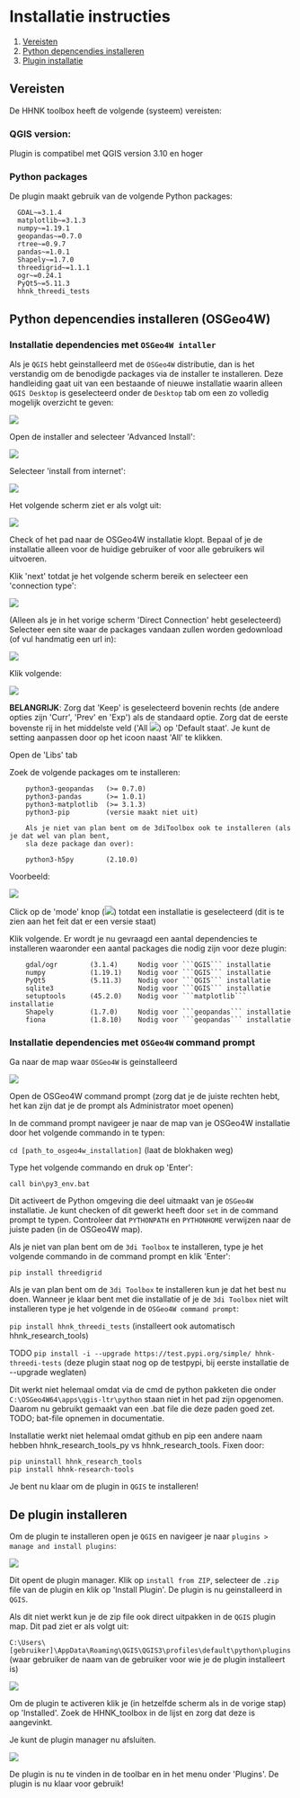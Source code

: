 # Installatie instructies

1. [Vereisten](#vereisten)
2. [Python depencendies installeren](#osgeo4w_install)
3. [Plugin installatie](#plugin_installatie)

<a id="vereisten"></a>

## Vereisten
De HHNK toolbox heeft de volgende (systeem) vereisten:

### QGIS version:
Plugin is compatibel met QGIS version 3.10 en hoger

### Python packages
De plugin maakt gebruik van de volgende Python packages:

```
  GDAL~=3.1.4
  matplotlib~=3.1.3
  numpy~=1.19.1
  geopandas~=0.7.0
  rtree~=0.9.7
  pandas~=1.0.1
  Shapely~=1.7.0
  threedigrid~=1.1.1
  ogr~=0.24.1
  PyQt5~=5.11.3
  hhnk_threedi_tests
```


<a id="osgeo4w_install"></a>

## Python depencendies installeren (OSGeo4W)

### Installatie dependencies met ```OSGeo4W intaller```

Als je ```QGIS``` hebt geinstalleerd met de ```OSGeo4W``` distributie, dan is het verstandig om de benodigde packages 
via de installer te installeren. Deze handleiding gaat uit van een bestaande of nieuwe installatie waarin alleen 
```QGIS Desktop``` is geselecteerd onder de ```Desktop``` tab om een zo volledig mogelijk overzicht te geven:

![](../images/installation/osgeo4w_installer.PNG)

Open de installer and selecteer 'Advanced Install':

![](../images/installation/advanced_install.PNG)

Selecteer 'install from internet':

![](../images/installation/install_from_internet.PNG)

Het volgende scherm ziet er als volgt uit:

![](../images/installation/path_and_permissions.PNG)

Check of het pad naar de OSGeo4W installatie klopt. Bepaal of je de installatie alleen voor de huidige gebruiker of 
voor alle gebruikers wil uitvoeren.

Klik 'next' totdat je het volgende scherm bereik en selecteer een 'connection type':

![](../images/installation/connection_type.PNG)

(Alleen als je in het vorige scherm 'Direct Connection' hebt geselecteerd)
Selecteer een site waar de packages vandaan zullen worden gedownload (of vul handmatig een url in):

![](../images/installation/download_site.PNG)

Klik volgende:

![](../images/installation/package_selection.PNG)

**BELANGRIJK**: Zorg dat 'Keep' is geselecteerd bovenin rechts (de andere opties zijn 'Curr', 'Prev' en 'Exp') als de 
standaard optie. Zorg dat de eerste bovenste rij in het middelste veld ('All ![](https://i.imgur.com/JshALTT.png)) op 
'Default staat'. Je kunt de setting aanpassen door op het icoon naast 'All' te klikken.

Open de 'Libs' tab

Zoek de volgende packages om te installeren:
```
    python3-geopandas   (>= 0.7.0)
    python3-pandas      (>= 1.0.1)
    python3-matplotlib  (>= 3.1.3)
    python3-pip         (versie maakt niet uit)
    
    Als je niet van plan bent om de 3diToolbox ook te installeren (als je dat wel van plan bent, 
    sla deze package dan over):
    
    python3-h5py        (2.10.0)
```
Voorbeeld:

![](../images/installation/packages_to_select.PNG)


Click op de 'mode' knop (![](https://i.imgur.com/JshALTT.png)) totdat een installatie is geselecteerd (dit is te zien aan 
het feit dat er een versie staat)

Klik volgende. Er wordt je nu gevraagd een aantal dependencies te installeren waaronder een aantal packages die nodig 
zijn voor deze plugin:

```
    gdal/ogr        (3.1.4)     Nodig voor ```QGIS``` installatie
    numpy           (1.19.1)    Nodig voor ```QGIS``` installatie
    PyQt5           (5.11.3)    Nodig voor ```QGIS``` installatie
    sqlite3                     Nodig voor ```QGIS``` installatie
    setuptools      (45.2.0)    Nodig voor ```matplotlib``` installatie
    Shapely         (1.7.0)     Nodig voor ```geopandas``` installatie
    fiona           (1.8.10)    Nodig voor ```geopandas``` installatie
```

### Installatie dependencies met ```OSGeo4W``` command prompt

Ga naar de map waar ```OSGeo4W``` is geinstalleerd

![](../images/installation/osgeo4w_folder.PNG)

Open de OSGeo4W command prompt (zorg dat je de juiste rechten hebt, het kan zijn dat je de prompt als Administrator moet
openen)

In de command prompt navigeer je naar de map van je OSGeo4W installatie door het volgende commando in te typen:

```cd [path_to_osgeo4w_installation]``` (laat de blokhaken weg)

Type het volgende commando en druk op 'Enter':

```call bin\py3_env.bat```

Dit activeert de Python omgeving die deel uitmaakt van je ```OSGeo4W``` installatie. Je kunt checken of dit gewerkt 
heeft door ```set``` in de command prompt te typen. Controleer dat ```PYTHONPATH``` en ```PYTHONHOME``` verwijzen naar 
de juiste paden (in de OSGeo4W map).

Als je niet van plan bent om de ```3di Toolbox``` te installeren, type je het volgende commando in de command prompt 
en klik 'Enter':

```pip install threedigrid```

Als je van plan bent om de ```3di Toolbox``` te installeren kun je dat het best nu doen. Wanneer je klaar bent met 
die installatie of je de ```3di Toolbox``` niet wilt installeren type je het volgende in de ```OSGeo4W command prompt```:

```pip install hhnk_threedi_tests``` (installeert ook automatisch hhnk_research_tools)

TODO
```pip install -i --upgrade https://test.pypi.org/simple/ hhnk-threedi-tests``` (deze plugin staat nog op de testpypi, bij eerste installatie de --upgrade weglaten)

Dit werkt niet helemaal omdat via de cmd de python pakketen die onder `C:\OSGeo4W64\apps\qgis-ltr\python` staan niet in het pad zijn opgenomen. Daarom nu gebruikt gemaakt van een .bat file die deze paden goed zet. TODO; bat-file opnemen in documentatie.

Installatie werkt niet helemaal omdat github en pip een andere naam hebben hhnk_research_tools_py vs hhnk_research_tools. Fixen door:
```
pip uninstall hhnk_research_tools
pip install hhnk-research-tools
```



Je bent nu klaar om de plugin in ```QGIS``` te installeren!

<a id="plugin_installatie"></a>

## De plugin installeren

Om de plugin te installeren open je ```QGIS``` en navigeer je naar ```plugins > manage and install plugins```:

![](../images/installation/manage_install_plugin_access.PNG)

Dit opent de plugin manager. Klik op ```install from ZIP```, selecteer de ```.zip``` file van de plugin en klik op 
'Install Plugin'. De plugin is nu geinstalleerd in ```QGIS```. 

Als dit niet werkt kun je de zip file ook direct uitpakken in de ```QGIS``` plugin map. Dit pad ziet er als volgt uit:

```C:\Users\[gebruiker]\AppData\Roaming\QGIS\QGIS3\profiles\default\python\plugins``` (waar gebruiker de naam van de 
gebruiker voor wie je de plugin installeert is)

![](../images/installation/plugin_manager_install_from_zip.PNG)

Om de plugin te activeren klik je (in hetzelfde scherm als in de vorige stap) op 'Installed'. Zoek de HHNK_toolbox in 
de lijst en zorg dat deze is aangevinkt.

Je kunt de plugin manager nu afsluiten.

![](../images/installation/plugin_manager_activate_highlighted.png)

De plugin is nu te vinden in de toolbar en in het menu onder 'Plugins'. De plugin is nu klaar voor gebruik!
